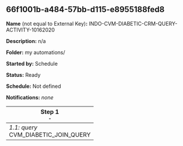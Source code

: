 ## 66f1001b-a484-57bb-d115-e8955188fed8

**Name** (not equal to External Key)**:** INDO-CVM-DIABETIC-CRM-QUERY-ACTIVITY-10162020

**Description:** n/a

**Folder:** my automations/

**Started by:** Schedule

**Status:** Ready

**Schedule:** Not defined

**Notifications:** _none_


| Step 1<br>_<small>-</small>_ |
| --- |
| _1.1: query_<br>CVM_DIABETIC_JOIN_QUERY |
